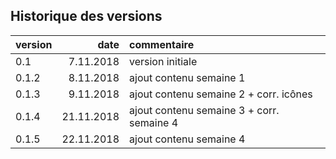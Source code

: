 ## Historique des versions

| version | date | commentaire |
| :-- | ---------: | :--------------- |
| 0.1 | 7.11.2018 | version initiale |
| 0.1.2 | 8.11.2018 | ajout contenu semaine 1 |
| 0.1.3 | 9.11.2018 | ajout contenu semaine 2 + corr. icônes |
| 0.1.4 | 21.11.2018 | ajout contenu semaine 3 + corr. semaine 4 |
| 0.1.5 | 22.11.2018 | ajout contenu semaine 4 |
